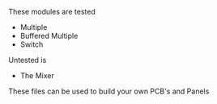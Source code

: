 These modules are tested

- Multiple
- Buffered Multiple
- Switch

Untested is
- The Mixer

These files can be used to build your own PCB's and Panels
